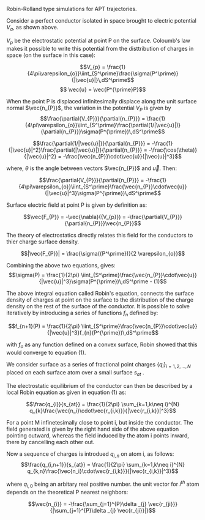 Robin-Rolland type simulations for APT trajectories.

Consider a perfect conductor isolated in space brought to  electric potential $V_{a}$, as shown above.

$V_{p}$ be the electrostatic potential at point P on the surface. Coloumb's law makes it possible to write this potential from the disttribution of charges in space 
(on the surface in this case):

$$V_{p} = \frac{1}{4\pi\varepsilon_{o}}\iint_{S^\prime}\frac{\sigma(P^\prime)}{|\vec{u}|}\,dS^\prime$$
$$ \vec{u} = \vec{P^{\prime}P}$$

When the point P is displaced infinitesimally displace along the unit surface normal $\vec{n_{P}}$, the variation in the potential $V_{P}$ is given by
$$\frac{\partial{V_{P}}}{\partial{n_{P}}} = \frac{1}{4\pi\varepsilon_{o}}\iint_{S^\prime}\frac{\partial(1/|\vec{u}|)}{\partial{n_{P}}}\sigma(P^{\prime})\,dS^\prime$$

$$\frac{\partial{1/|\vec{u}|}}{\partial{n_{P}}} = -\frac{1}{|\vec{u}|^2}\frac{\partial{|\vec{u}|}}{\partial{n_{P}}} = -\frac{\cos(\theta)}{|\vec{u}|^2} = -\frac{\vec{n_{P}}\cdot\vec{u}}{|\vec{u}|^3}$$

where, $\theta$ is the angle between vectors $\vec{n_{P}}$ and $\vec{u}$. Then:

$$\frac{\partial{V_{P}}}{\partial{n_{P}}} = -\frac{1}{4\pi\varepsilon_{o}}\iint_{S^\prime}\frac{\vec{n_{P}}\cdot\vec{u}}{|\vec{u}|^3}\sigma(P^{\prime})\,dS^\prime$$

Surface electric field at point P is given by definition as:

$$\vec{F_{P}} = -\vec{\nabla}({V_{p}}) = -\frac{\partial{V_{P}}}{\partial{n_{P}}}\vec{n_{P}}$$

The theory of electrostatics directly relates this field for the conductors to thier charge surface density.

$$|\vec{F_{P}}| = \frac{\sigma({P^\prime})}{2 \varepsilon_{o}}$$

Combining the above two equations, gives:
$$\sigma(P) = \frac{1}{2\pi} \iint_{S^\prime}\frac{\vec{n_{P}}\cdot\vec{u}}{|\vec{u}|^3}\sigma(P^{\prime})\,dS^\prime     - (1)$$ 

The above integral equation called Robin's equation, connects the surface density of charges at point on the surface to the distribution of the charge density on the rest of the surface of the conductor. It is possible to solve iteratively by introducing a series of functions $f_{n}$ defined by:

$$f_{n+1}(P) =  \frac{1}{2\pi} \iint_{S^\prime}\frac{\vec{n_{P}}\cdot\vec{u}}{|\vec{u}|^3}f_{n}(P^{\prime})\,dS^\prime$$

with $f_{o}$ as any function defined on a convex surface, Robin showed that this would converge to equation (1).

We consider surface as a series of fractional point charges $\{q_{i}\}_{i=1,2,\dots,N}$ placed on each surface atom over a small surface $s_{at}$ .

The electrostatic equilibrium of the conductor can then be described by a local Robin equation as given in equation (1) as:

$$\frac{q_{i}}{s_{at}} = \frac{1}{2\pi} \sum_{k=1,k\neq i}^{N} q_{k}\frac{\vec{n_i}\cdot\vec{r_{i,k}}}{|\vec{r_{i,k}}|^3}$$

For a point M infinetesimally close to point i, but inside the conductor. The field generated is given by the right hand side of the above equation pointing outward, whereas the field induced by the atom i points inward, there by cancelling each other out.

Now a sequence of charges is introdued $q_{i,n}$ on atom i, as follows:
$$\frac{q_{i,n+1}}{s_{at}} = \frac{1}{2\pi} \sum_{k=1,k\neq i}^{N} q_{k,n}\frac{\vec{n_i}\cdot\vec{r_{i,k}}}{|\vec{r_{i,k}}|^3}$$

where $q_{i,0}$ being an arbitary real positive number.
the unit vector for $i^{th}$ atom depends on the theoretical P nearest neighbors:

$$\vec{n_{i}} = -\frac{\sum_{j=1}^{P}\delta _{j} \vec{r_{ji}}}{|\sum_{j=1}^{P}\delta _{j} \vec{r_{ji}}|}$$
